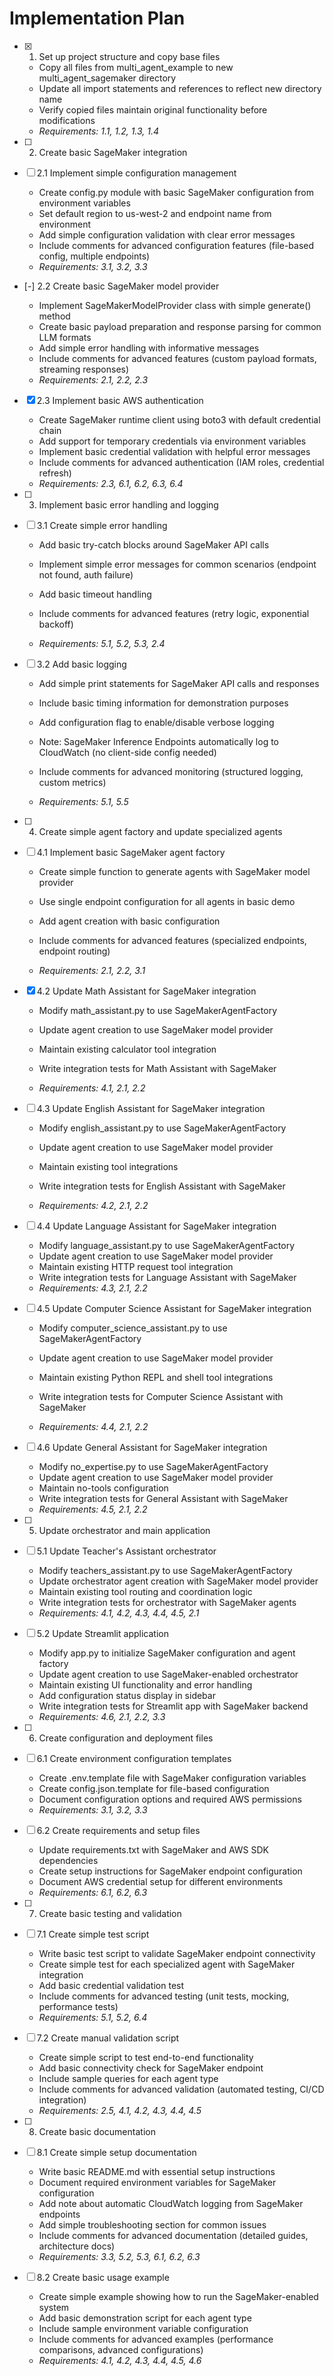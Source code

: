 # Implementation Plan

- [x] 1. Set up project structure and copy base files



  - Copy all files from multi_agent_example to new multi_agent_sagemaker directory
  - Update all import statements and references to reflect new directory name
  - Verify copied files maintain original functionality before modifications
  - _Requirements: 1.1, 1.2, 1.3, 1.4_





- [ ] 2. Create basic SageMaker integration
- [ ] 2.1 Implement simple configuration management


  - Create config.py module with basic SageMaker configuration from environment variables
  - Set default region to us-west-2 and endpoint name from environment
  - Add simple configuration validation with clear error messages
  - Include comments for advanced configuration features (file-based config, multiple endpoints)
  - _Requirements: 3.1, 3.2, 3.3_








- [-] 2.2 Create basic SageMaker model provider


  - Implement SageMakerModelProvider class with simple generate() method
  - Create basic payload preparation and response parsing for common LLM formats
  - Add simple error handling with informative messages
  - Include comments for advanced features (custom payload formats, streaming responses)
  - _Requirements: 2.1, 2.2, 2.3_

- [x] 2.3 Implement basic AWS authentication


  - Create SageMaker runtime client using boto3 with default credential chain
  - Add support for temporary credentials via environment variables
  - Implement basic credential validation with helpful error messages
  - Include comments for advanced authentication (IAM roles, credential refresh)
  - _Requirements: 2.3, 6.1, 6.2, 6.3, 6.4_



- [ ] 3. Implement basic error handling and logging
- [ ] 3.1 Create simple error handling
  - Add basic try-catch blocks around SageMaker API calls

  - Implement simple error messages for common scenarios (endpoint not found, auth failure)
  - Add basic timeout handling
  - Include comments for advanced features (retry logic, exponential backoff)


  - _Requirements: 5.1, 5.2, 5.3, 2.4_

- [ ] 3.2 Add basic logging
  - Add simple print statements for SageMaker API calls and responses
  - Include basic timing information for demonstration purposes




  - Add configuration flag to enable/disable verbose logging
  - Note: SageMaker Inference Endpoints automatically log to CloudWatch (no client-side config needed)
  - Include comments for advanced monitoring (structured logging, custom metrics)
  - _Requirements: 5.1, 5.5_




- [ ] 4. Create simple agent factory and update specialized agents
- [ ] 4.1 Implement basic SageMaker agent factory
  - Create simple function to generate agents with SageMaker model provider
  - Use single endpoint configuration for all agents in basic demo



  - Add agent creation with basic configuration
  - Include comments for advanced features (specialized endpoints, endpoint routing)
  - _Requirements: 2.1, 2.2, 3.1_

- [x] 4.2 Update Math Assistant for SageMaker integration



  - Modify math_assistant.py to use SageMakerAgentFactory
  - Update agent creation to use SageMaker model provider
  - Maintain existing calculator tool integration

  - Write integration tests for Math Assistant with SageMaker


  - _Requirements: 4.1, 2.1, 2.2_



- [ ] 4.3 Update English Assistant for SageMaker integration
  - Modify english_assistant.py to use SageMakerAgentFactory


  - Update agent creation to use SageMaker model provider
  - Maintain existing tool integrations
  - Write integration tests for English Assistant with SageMaker
  - _Requirements: 4.2, 2.1, 2.2_




- [ ] 4.4 Update Language Assistant for SageMaker integration
  - Modify language_assistant.py to use SageMakerAgentFactory
  - Update agent creation to use SageMaker model provider
  - Maintain existing HTTP request tool integration
  - Write integration tests for Language Assistant with SageMaker
  - _Requirements: 4.3, 2.1, 2.2_



- [ ] 4.5 Update Computer Science Assistant for SageMaker integration
  - Modify computer_science_assistant.py to use SageMakerAgentFactory
  - Update agent creation to use SageMaker model provider



  - Maintain existing Python REPL and shell tool integrations
  - Write integration tests for Computer Science Assistant with SageMaker
  - _Requirements: 4.4, 2.1, 2.2_

- [ ] 4.6 Update General Assistant for SageMaker integration
  - Modify no_expertise.py to use SageMakerAgentFactory
  - Update agent creation to use SageMaker model provider
  - Maintain no-tools configuration
  - Write integration tests for General Assistant with SageMaker
  - _Requirements: 4.5, 2.1, 2.2_

- [ ] 5. Update orchestrator and main application
- [ ] 5.1 Update Teacher's Assistant orchestrator
  - Modify teachers_assistant.py to use SageMakerAgentFactory
  - Update orchestrator agent creation with SageMaker model provider
  - Maintain existing tool routing and coordination logic
  - Write integration tests for orchestrator with SageMaker agents
  - _Requirements: 4.1, 4.2, 4.3, 4.4, 4.5, 2.1_

- [ ] 5.2 Update Streamlit application
  - Modify app.py to initialize SageMaker configuration and agent factory
  - Update agent creation to use SageMaker-enabled orchestrator
  - Maintain existing UI functionality and error handling
  - Add configuration status display in sidebar
  - Write integration tests for Streamlit app with SageMaker backend
  - _Requirements: 4.6, 2.1, 2.2, 3.3_

- [ ] 6. Create configuration and deployment files
- [ ] 6.1 Create environment configuration templates
  - Create .env.template file with SageMaker configuration variables
  - Create config.json.template for file-based configuration
  - Document configuration options and required AWS permissions
  - _Requirements: 3.1, 3.2, 3.3_

- [ ] 6.2 Create requirements and setup files
  - Update requirements.txt with SageMaker and AWS SDK dependencies
  - Create setup instructions for SageMaker endpoint configuration
  - Document AWS credential setup for different environments
  - _Requirements: 6.1, 6.2, 6.3_

- [ ] 7. Create basic testing and validation
- [ ] 7.1 Create simple test script
  - Write basic test script to validate SageMaker endpoint connectivity
  - Create simple test for each specialized agent with SageMaker integration
  - Add basic credential validation test
  - Include comments for advanced testing (unit tests, mocking, performance tests)
  - _Requirements: 5.1, 5.2, 6.4_

- [ ] 7.2 Create manual validation script
  - Create simple script to test end-to-end functionality
  - Add basic connectivity check for SageMaker endpoint
  - Include sample queries for each agent type
  - Include comments for advanced validation (automated testing, CI/CD integration)
  - _Requirements: 2.5, 4.1, 4.2, 4.3, 4.4, 4.5_

- [ ] 8. Create basic documentation
- [ ] 8.1 Create simple setup documentation
  - Write basic README.md with essential setup instructions
  - Document required environment variables for SageMaker configuration
  - Add note about automatic CloudWatch logging from SageMaker endpoints
  - Add simple troubleshooting section for common issues
  - Include comments for advanced documentation (detailed guides, architecture docs)
  - _Requirements: 3.3, 5.2, 5.3, 6.1, 6.2, 6.3_

- [ ] 8.2 Create basic usage example
  - Create simple example showing how to run the SageMaker-enabled system
  - Add basic demonstration script for each agent type
  - Include sample environment variable configuration
  - Include comments for advanced examples (performance comparisons, advanced configurations)
  - _Requirements: 4.1, 4.2, 4.3, 4.4, 4.5, 4.6_